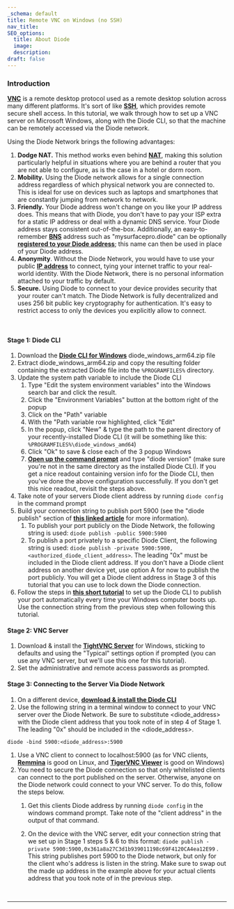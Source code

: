 ```yaml
---
_schema: default
title: Remote VNC on Windows (no SSH)
nav_title:
SEO_options:
  title: About Diode
  image:
  description:
draft: false
---
```

### **Introduction**

<a href="https://en.wikipedia.org/wiki/Virtual_Network_Computing" target="_blank" rel="noopener"><strong>VNC</strong></a> is a remote desktop protocol used as a remote desktop solution across many different platforms. It's sort of like <a href="https://en.wikipedia.org/wiki/Secure_Shell" target="_blank" rel="noopener"><strong>SSH</strong></a>, which provides remote secure shell access. In this tutorial, we walk through how to set up a VNC server on Microsoft Windows, along with the Diode CLI, so that the machine can be remotely accessed via the Diode network.

Using the Diode Network brings the following advantages:

1. **Dodge NAT.** This method works even behind [**NAT**](https://en.wikipedia.org/wiki/Network_address_translation), making this solution particularly helpful in situations where you are behind a router that you are not able to configure, as is the case in a hotel or dorm room.
2. **Mobility.** Using the Diode network allows for a single connection address regardless of which physical network you are connected to. This is ideal for use on devices such as laptops and smartphones that are constantly jumping from network to network.
3. **Friendly.** Your Diode address won't change on you like your IP address does. This means that with Diode, you don't have to pay your ISP extra for a static IP address or deal with a dynamic DNS service. Your Diode address stays consistent out-of-the-box. Additionally, an easy-to-remember <a href="https://support.diode.io/article/5nsoxvhug1-what-is-bns" target="_blank" rel="noopener"><strong>BNS</strong></a> address such as "mysurfacepro.diode" can be optionally <a href="https://support.diode.io/article/2bzhaehdp2-reserving-a-domain-name" target="_blank" rel="noopener"><strong>registered to your Diode address</strong></a>; this name can then be used in place of your Diode address.
4. **Anonymity**. Without the Diode Network, you would have to use your public <a href="https://en.wikipedia.org/wiki/IP_address" target="_blank" rel="noopener"><strong>IP address</strong></a> to connect, tying your internet traffic to your real-world identity. With the Diode Network, there is no personal information attached to your traffic by default.
5. **Secure.** Using Diode to connect to your device provides security that your router can't match. The Diode Network is fully decentralized and uses 256 bit public key cryptography for authentication. It's easy to restrict access to only the devices you explicitly allow to connect.

&nbsp;

#### **Stage 1: Diode CLI**

1. Download the <a href="https://diode.io/resources/download/" target="_blank" rel="noopener"><strong>Diode CLI for Windows</strong></a> diode\_windows\_arm64.zip file
2. Extract diode\_windows\_arm64.zip and copy the resulting folder containing the extracted Diode file into the `%PROGRAMFILES%` directory.
3. Update the system path variable to include the Diode CLI
   1. Type "Edit the system environment variables" into the Windows search bar and click the result.
   2. Click the "Environment Variables" button at the bottom right of the popup
   3. Click on the "Path" variable
   4. With the "Path variable row highlighted, click "Edit"
   5. In the popup, click "New" & type the path to the parent directory of your recently-installed Diode CLI (it will be something like this: `%PROGRAMFILES%\diode_windows_amd64`)
   6. Click "Ok" to save & close each of the 3 popup Windows
   7. <a href="https://www.howtogeek.com/235101/10-ways-to-open-the-command-prompt-in-windows-10/" target="_blank" rel="noopener"><strong>Open up the command prompt</strong></a> and type "diode version" (make sure you're not in the same directory as the installed Diode CLI). If you get a nice readout containing version info for the Diode CLI, then you've done the above configuration successfully. If you don't get this nice readout, revisit the steps above.
4. Take note of your servers Diode client address by running `diode config` in the command prompt
5. Build your connection string to publish port 5900 (see the "diode publish" section of [**this linked article**](https://support.diode.io/article/josr6wwh5e-go-client-commands) for more information).
   1. To publish your port publicly on the Diode Network, the following string is used: `diode publish -public 5900:5900`
   2. To publish a port privately to a specific Diode Client, the following string is used: `diode publish -private 5900:5900,<authorized_diode_client_address>`. The leading "0x" must be included in the Diode client address. If you don't have a Diode client address on another device yet, use option A for now to publish the port publicly. You will get a Diode client address in Stage 3 of this tutorial that you can use to lock down the Diode connection.
6. Follow the steps in [**this short tutorial**](https://support.diode.io/article/tffr7jf1ns) to set up the Diode CLI to publish your port automatically every time your Windows computer boots up. Use the connection string from the previous step when following this tutorial.

#### **Stage 2: VNC Server**

1. Download & install the <a href="https://www.tightvnc.com/download.php" target="_blank" rel="noopener"><strong>TightVNC Server</strong></a> for Windows, sticking to defaults and using the "Typical" settings option if prompted (you can use any VNC server, but we'll use this one for this tutorial).
2. Set the administrative and remote access passwords as prompted.

#### **Stage 3: Connecting to the Server Via Diode Network**

1. On a different device, <a href="https://diode.io/resources/download/" target="_blank" rel="noopener"><strong>download &amp; install the Diode CLI</strong></a>
2. Use the following string in a terminal window to connect to your VNC server over the Diode Network. Be sure to substitute &lt;diode\_address&gt; with the Diode client address that you took note of in step 4 of Stage 1. The leading "0x" should be included in the &lt;diode\_address&gt;.

`diode -bind 5900:<diode_address>:5900`

1. Use a VNC client to connect to localhost:5900 (as for VNC clients, <a href="https://remmina.org/" target="_blank" rel="noopener"><strong>Remmina</strong></a> is good on Linux, and <a href="https://tigervnc.org/" target="_blank" rel="noopener"><strong>TigerVNC Viewer</strong></a> is good on Windows)
2. You need to secure the Diode connection so that only whitelisted clients can connect to the port published on the server. Otherwise, anyone on the Diode network could connect to your VNC server. To do this, follow the steps below.
   1. Get this clients Diode address by running `diode config` in the windows command prompt. Take note of the "client address" in the output of that command.
   2. On the device with the VNC server, edit your connection string that we set up in Stage 1 steps 5 & 6 to this format: `diode publish -private 5900:5900,0x361a8a27C3d1b939011198c69F4120CA4ea12E99` . This string publishes port 5900 to the Diode network, but only for the client who's address is listen in the string. Make sure to swap out the made up address in the example above for your actual clients address that you took note of in the previous step.

      &nbsp;

---

&nbsp;